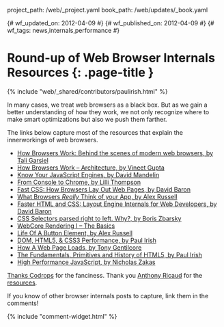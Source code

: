 project_path: /web/_project.yaml
book_path: /web/updates/_book.yaml

{# wf_updated_on: 2012-04-09 #}
{# wf_published_on: 2012-04-09 #}
{# wf_tags: news,internals,performance #}

# Round-up of Web Browser Internals Resources {: .page-title }

{% include "web/_shared/contributors/paulirish.html" %}



In many cases, we treat web browsers as a black box. But as we gain a better understanding of how they work, we not only recognize where to make smart optimizations but also we push them farther.

The links below capture most of the resources that explain the innerworkings of web browsers.

<ul id="da-thumbs" class="da-thumbs" >
  <li>
    <a href="http://www.html5rocks.com/en/tutorials/internals/howbrowserswork/">
      How Browsers Work: Behind the scenes of modern web browsers, by Tali Garsiel
    </a>
  </li>

  <li>
    <a href="http://www.vineetgupta.com/2010/11/how-browsers-work-part-1-architecture/">
      How Browsers Work – Architecture, by Vineet Gupta
    </a>
  </li>

  <li>
    <a href="http://blog.mozilla.com/dmandelin/2011/06/16/know-your-engines-at-oreilly-velocity-2011/">
      Know Your JavaScript Engines, by David Mandelin
    </a>
  </li>

  <li>
    <a href="http://www.youtube.com/watch?v=XAqIpGU8ZZk">
      From Console to Chrome, by Lilli Thompson
    </a>
  </li>

  <li>
    <a href="http://dbaron.org/talks/2012-03-11-sxsw/master.xhtml">
      Fast CSS: How Browsers Lay Out Web Pages, by David Baron
    </a>
  </li>

  <li>
    <a href="http://dayofjs.com/videos/22158462/web-browsers_alex-russel">
      What Browsers <em>Really</em> Think of your App, by Alex Russell
    </a>
  </li>

  <li>
    <a href="http://www.youtube.com/watch?v=a2_6bGNZ7bA">
      Faster HTML and CSS: Layout Eng&shy;ine Internals for Web Dev&shy;elop&shy;ers, by David Baron
    </a>
  </li>

  <li>
    <a href="http://stackoverflow.com/questions/5797014/css-selectors-parsed-right-to-left-why/5813672#5813672">
      CSS Selectors parsed right to left. Why?, by Boris Zbarsky
    </a>
  </li>

  <li>
    <a href="http://www.webkit.org/blog/114/webcore-rendering-i-the-basics/">
      WebCore Rendering I – The Basics
    </a>
  </li>

  <li>
    <a href="http://vimeo.com/32364192">
      Life Of A Button Element, by Alex Russell
    </a>
  </li>


  <li>
    <a href="http://paulirish.com/2011/dom-html5-css3-performance/">
      DOM, HTML5, &amp; CSS3 Performance, by Paul Irish
    </a>
  </li>

  <li>
    <a href="http://gent.ilcore.com/2011/05/how-web-page-loads.html">
      How A Web Page Loads, by Tony Gentilcore
    </a>
  </li>

  <li>
    <a href="http://paulirish.com/2011/primitives-html5-video/">
      The Fund&shy;amentals, Prim&shy;itives and His&shy;tory of HTML5, by Paul Irish
    </a>
  </li>

  <li>
    <a href="https://vimeo.com/16241085">
      High Performance JavaScript, by Nicholas Zakas
    </a>
  </li>
</ul>


<a href="http://tympanus.net/codrops/2012/04/09/direction-aware-hover-effect-with-css3-and-jquery/">Thanks Codrops</a> for the fanciness. Thank you <a href="https://twitter.com/#!/rik24d">Anthony Ricaud</a> for the <a href="http://blogmarks.net/user/rik/marks/tag/navigateur-marche">resources</a>.

If you know of other browser internals posts to capture, link them in the comments!


{% include "comment-widget.html" %}
